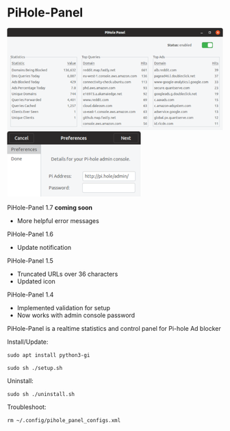 # PiHole-Panel
![](mainwindow.png)
![](firststartup.png)

PiHole-Panel 1.7 **coming soon**
- More helpful error messages

PiHole-Panel 1.6
- Update notification

PiHole-Panel 1.5
- Truncated URLs over 36 characters
- Updated icon

PiHole-Panel 1.4
- Implemented validation for setup
- Now works with admin console password 

PiHole-Panel is a realtime statistics and control panel for Pi-hole Ad blocker 

Install/Update:
```
sudo apt install python3-gi
```
```
sudo sh ./setup.sh
```

Uninstall:
```
sudo sh ./uninstall.sh
```

Troubleshoot:
```
rm ~/.config/pihole_panel_configs.xml
```
